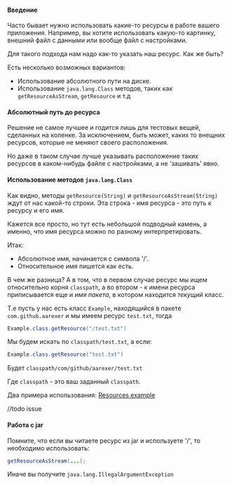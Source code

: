 #### Введение
Часто бывает нужно использовать какие-то ресурсы в работе вашего приложения.
Например, вы хотите использовать какую-то картинку, внешний файл с данными или вообще файл с настройками.

Для такого подхода нам надо как-то указать наш ресурс.
Как же быть?

Есть несколько возможных вариантов:
* Использование абсолютного пути на диске.
* Использование `java.lang.Class` методов, таких как `getResourceAsStream`, `getResource` и т.д

#### Абсолютный путь до ресурса
Решение не самое лучшее и годится лишь для тестовых вещей, сделанных на коленке. За исключением, быть может, 
каких то внещних ресурсов, которые не меняют своего расположения.

Но даже в таком случае лучше указывать расположение таких ресурсов в каком-нибудь файле с настройками, а не 'зашивать' явно.

#### Использование методов `java.lang.Class`
Как видно, методы `getResource(String)` и `getResourceAsStream(String)` ждут от нас какой-то строки.
Эта строка - имя ресурса - это путь к ресурсу и его имя.

Кажется все просто, но тут есть небольшой подводный камень, а именно, что имя ресурса можно по разному интерпретировать.

Итак:
* Абсолютное имя, начинается с символа '/'.
* Относительное имя пишется как есть.

В чем же разница?
А в том, что в первом случае ресурс мы ищем относительно корня `classpath`, а во втором - к имени ресурса приписывается еще и *имя пакета*, в котором находится *текущий* класс.

Т.е пусть у нас есть класс `Example`, находящийся в пакете `com.github.aarexer` и мы имеем ресурс `test.txt`, тогда
```java
Example.class.getResource("/test.txt")
```

Мы будем искать по `classpath/test.txt`, а если:
```java
Example.class.getResource("test.txt")
```
Будет `classpath/com/github/aarexer/test.txt`

Где `classpath` - это ваш заданный `classpath`.

Два примера использования:
[Resources example](../../code-examples/src/main/java/examples/res/ResourceExample.java)

//todo issue

#### Работа с jar
Помните, что если вы читаете ресурс из jar и используете '/', то необходимо использовать:
```java
getResourceAsStream(...);
```

Иначе вы получите `java.lang.IllegalArgumentException`

